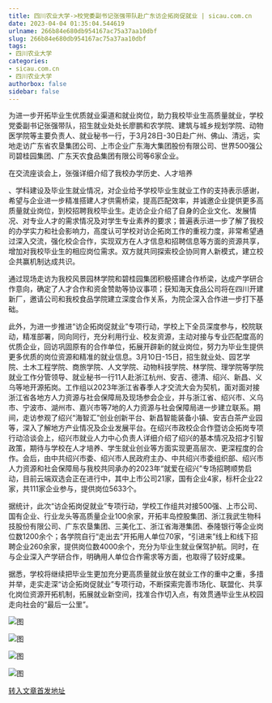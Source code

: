 ```yaml
---
title: 四川农业大学->校党委副书记张强带队赴广东访企拓岗促就业 | sicau.com.cn
date: 2023-04-04 01:35:04.544619
urlname: 266b84e680db954167ac75a37aa10dbf
slug: 266b84e680db954167ac75a37aa10dbf
tags: 
- 四川农业大学
categories:
- sicau.com.cn
- 四川农业大学
authorbox: false
sidebar: false
---
```

为进一步开拓毕业生优质就业渠道和就业岗位，助力我校毕业生高质量就业，学校党委副书记张强带队，招生就业处处长廖鹏和农学院、建筑与城乡规划学院、动物医学院等主要负责人、就业秘书一行，于3月28日-30日赴广州、佛山、清远，实地走访广东省农垦集团公司、上市企业广东海大集团股份有限公司、世界500强公司碧桂园集团、广东天农食品集团有限公司等6家企业。

在交流座谈会上，张强详细介绍了我校办学历史、人才培养
<!--more-->
、学科建设及毕业生就业情况，对企业给予学校毕业生就业工作的支持表示感谢，希望与企业进一步精准搭建人才供需桥梁，提高匹配效率，并诚邀企业提供更多高质量就业岗位，到校招聘我校毕业生。走访企业介绍了自身的企业文化、发展情况、对专业人才的需求情况及对学生专业素养的要求；普遍表示进一步了解了我校的办学实力和社会影响力，高度认可学校对访企拓岗工作的重视力度，非常希望通过深入交流，强化校企合作，实现双方在人才信息和招聘信息等方面的资源共享，增加对我校毕业生的相应岗位需求。双方就共同探索校企协同育人新模式，建立校企共赢机制达成共识。

通过现场走访为我校风景园林学院和碧桂园集团积极搭建合作桥梁，达成产学研合作意向，确定了人才合作和资金赞助等协议事项；获知海天食品公司将在四川开建新厂，邀请公司和我校食品学院建立深度合作关系，为院企深入合作进一步打下基础。

此外，为进一步推进“访企拓岗促就业”专项行动，学校上下全员深度参与，校院联动，精准部署，同向同行，充分利用行业、校友资源，主动对接与专业匹配度高的优质企业，回访巩固原有的合作单位，拓展开辟新的就业岗位，努力为毕业生提供更多优质的岗位资源和精准的就业信息。3月10日-15日，招生就业处、园艺学院、土木工程学院、商旅学院、人文学院、动物科技学院、林学院、理学院等学院就业工作分管领导、就业秘书一行11人赴浙江杭州、安吉、德清、绍兴、新昌、义乌等地开源拓岗。工作组以2023年浙江省春季人才交流大会为契机，面对面对接浙江省各地方人力资源与社会保障局及现场参会企业，并与浙江省、绍兴市、义乌市、宁波市、湖州市、嘉兴市等7地的人力资源与社会保障局进一步建立联系。期间，走访参观了绍兴“海智汇”创业创新平台、新昌智能装备小镇、安吉白茶产业园等，深入了解地方产业情况及企业发展平台。在绍兴市政校企合作暨访企拓岗专项行动洽谈会上，绍兴市就业人力中心负责人详细介绍了绍兴的基本情况及招才引智政策，期待与学校在人才培养、学生就业创业等方面实现更高层次、更深程度的合作。会后，由中共绍兴市委、绍兴市人民政府主办、中共绍兴市委组织部、绍兴市人力资源和社会保障局与我校共同承办的2023年“就爱在绍兴”专场招聘顺势启动，目前云端双选会正在进行中，其中上市公司21家，国有企业4家，标杆企业22家，共111家企业参与，提供岗位5633个。

据统计，此次“访企拓岗促就业”专项行动，学校工作组共对接500强、上市公司、国有企业、行业龙头等高质量企业100余家，开拓丰岛控股集团、浙江我武生物科技股份有限公司、广东农垦集团、三美化工、浙江省海港集团、泰隆银行等企业岗位数1200余个；各学院自行“走出去”开拓用人单位70家，“引进来”线上和线下招聘企业260余家，提供岗位数4000余个，充分为毕业生就业保驾护航。同时，在与企业深入产学研合作，明确用人单位合作需求等方面，也取得了较好成果。

据悉，学校将继续把毕业生更加充分更高质量就业放在就业工作的重中之重，多措并举，走实走深“访企拓岗促就业”专项行动，不断探索完善市场化、联盟化、共享化岗位资源开拓机制，拓展就业新空间，找准合作切入点，有效贯通毕业生从校园走向社会的“最后一公里”。

![图](https://news.sicau.edu.cn/__local/5/88/5F/95453AB4E8EE210152BD8898A34_F3466535_1AC26D.png)

![图](https://news.sicau.edu.cn/__local/7/54/84/FAA6C86EB6089249B75095AB3E6_CA5AA946_19FA7E.png)

![图](https://news.sicau.edu.cn/__local/6/BE/8F/9DC48154484F384DCDA3821ABA2_EF6FB073_1DF293.png)

![图](https://news.sicau.edu.cn/__local/0/5A/83/B8943F902AACD42B6561AEB6D17_A6212078_1E45E8.png)

[转入文章首发地址](https://news.sicau.edu.cn/info/1078/71666.htm)